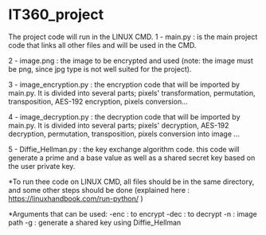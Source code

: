 # IT360_project

The project code will run in the LINUX CMD.
 1 - main.py : is the main project code that links all other files and will be used in the CMD.
 
 2 - image.png : the image to be encrypted and used (note: the image must be png, since jpg type is not well suited for the project).
 
 3 - image_encryption.py : the encryption code that will be imported by main.py. It is divided into several parts; pixels' transformation, permutation, transposition, AES-192 encryption, pixels conversion...
 
 4 - image_decryption.py : the decryption code that will be imported by main.py. It is divided into several parts; pixels' decryption, AES-192 decryption, permutation, transposition, pixels conversion into image ...
 
 5 - Diffie_Hellman.py : the key exchange algorithm code. this code will generate a prime and a base value as well as a shared secret key based on the user private key.

 *To run thee code on LINUX CMD, all files should be in the same directory, and some other steps should be done (explained here : https://linuxhandbook.com/run-python/ )

 *Arguments that can be used:
   -enc : to encrypt
   -dec : to decrypt
   -n : image path
   -g : generate a shared key using Diffie_Hellman
   

